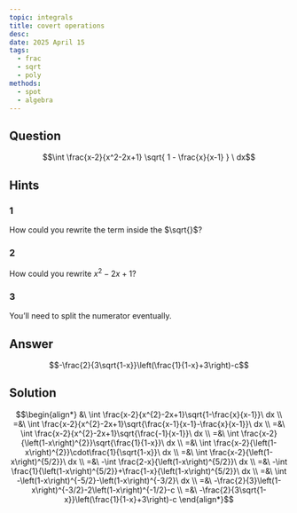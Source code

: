 ```yaml
---
topic: integrals
title: covert operations
desc: 
date: 2025 April 15
tags:
  - frac
  - sqrt
  - poly
methods:
  - spot
  - algebra
---
```



## Question
```math
\int
  \frac{x-2}{x^2-2x+1}
  \sqrt{
    1 - \frac{x}{x-1}
  }
\ dx
```


## Hints

### 1
How could you rewrite the term inside the $\sqrt{}$?

### 2
How could you rewrite $x^2-2x+1$?

### 3
You’ll need to split the numerator eventually.


## Answer
```math
-\frac{2}{3\sqrt{1-x}}\left(\frac{1}{1-x}+3\right)-c
```


## Solution

```math
\begin{align*}
  &\ \int \frac{x-2}{x^{2}-2x+1}\sqrt{1-\frac{x}{x-1}}\ dx
  \\ =&\ \int \frac{x-2}{x^{2}-2x+1}\sqrt{\frac{x-1}{x-1}-\frac{x}{x-1}}\ dx
  \\ =&\ \int \frac{x-2}{x^{2}-2x+1}\sqrt{\frac{-1}{x-1}}\ dx
  \\ =&\ \int \frac{x-2}{\left(1-x\right)^{2}}\sqrt{\frac{1}{1-x}}\ dx
  \\ =&\ \int \frac{x-2}{\left(1-x\right)^{2}}\cdot\frac{1}{\sqrt{1-x}}\ dx
  \\ =&\ \int \frac{x-2}{\left(1-x\right)^{5/2}}\ dx
  \\ =&\ -\int \frac{2-x}{\left(1-x\right)^{5/2}}\ dx
  \\ =&\ -\int \frac{1}{\left(1-x\right)^{5/2}}+\frac{1-x}{\left(1-x\right)^{5/2}}\ dx
  \\ =&\ \int -\left(1-x\right)^{-5/2}-\left(1-x\right)^{-3/2}\ dx
  \\ =&\ -\frac{2}{3}\left(1-x\right)^{-3/2}-2\left(1-x\right)^{-1/2}-c
  \\ =&\ -\frac{2}{3\sqrt{1-x}}\left(\frac{1}{1-x}+3\right)-c
\end{align*}
```
